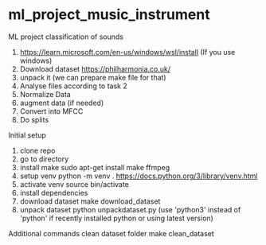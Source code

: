 # ml_project_music_instrument
ML project classification of sounds
1. https://learn.microsoft.com/en-us/windows/wsl/install (If you use windows)
2. Download dataset https://philharmonia.co.uk/
3. unpack it (we can prepare make file for that)
4. Analyse files according to task 2
5. Normalize Data 
6. augment data (if needed)
7. Convert into MFCC
8. Do splits

Initial setup 
1. clone repo
2. go to directory 
3. install make 
sudo apt-get install make ffmpeg
4. setup venv
python -m venv .
https://docs.python.org/3/library/venv.html
5. activate venv
source bin/activate
6. install dependencies
7. download dataset
make download_dataset
8. unpack dataset
python unpackdataset.py  (use 'python3' instead of 'python' if recently installed python or using latest version)

Additional commands
clean dataset folder
make clean_dataset
